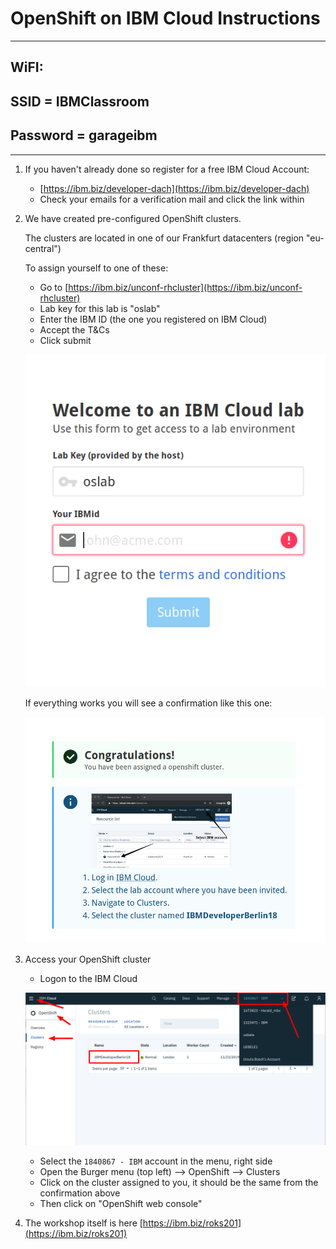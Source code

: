 # OpenShift on IBM Cloud Instructions

---
## WiFI:  
## SSID = IBMClassroom
## Password = garageibm
---

1. If you haven't already done so register for a free IBM Cloud Account:
    * [https://ibm.biz/developer-dach](https://ibm.biz/developer-dach)
    * Check your emails for a verification mail and click the link within

2. We have created pre-configured OpenShift clusters. 

    The clusters are located in one of our Frankfurt datacenters (region "eu-central")

    To assign yourself to one of these:

    * Go to [https://ibm.biz/unconf-rhcluster](https://ibm.biz/unconf-rhcluster)
    * Lab key for this lab is "oslab"
    * Enter the IBM ID (the one you registered on IBM Cloud)  
    * Accept the T&Cs
    * Click submit

    ![granttool1](images/granttool1.png)

    If everything works you will see a confirmation like this one:

    ![granttool2](images/granttool2.png)

3. Access your OpenShift cluster

    * Logon to the IBM Cloud

    ![os cluster](images/os-cluster.png)

    * Select the `1840867 - IBM` account in the menu, right side
    * Open the Burger menu (top left) --> OpenShift --> Clusters
    * Click on the cluster assigned to you, it should be the same from the confirmation above
    * Then click on "OpenShift web console"

 
4. The workshop itself is here [https://ibm.biz/roks201](https://ibm.biz/roks201)




